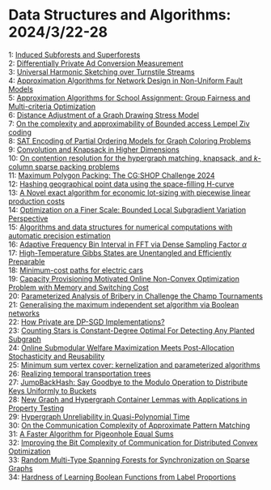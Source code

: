 # Data Structures and Algorithms: 2024/3/22-28  
1: [Induced Subforests and Superforests](https://doi.org/10.48550/arXiv.2403.14492)  
2: [Differentially Private Ad Conversion Measurement](https://doi.org/10.48550/arXiv.2403.15224)  
3: [Universal Harmonic Sketching over Turnstile Streams](https://doi.org/10.48550/arXiv.2403.15366)  
4: [Approximation Algorithms for Network Design in Non-Uniform Fault Models](https://doi.org/10.48550/arXiv.2403.15547)  
5: [Approximation Algorithms for School Assignment: Group Fairness and  Multi-criteria Optimization](https://doi.org/10.48550/arXiv.2403.15623)  
6: [Distance Adjustment of a Graph Drawing Stress Model](https://doi.org/10.48550/arXiv.2403.15811)  
7: [On the complexity and approximability of Bounded access Lempel Ziv  coding](https://doi.org/10.48550/arXiv.2403.15871)  
8: [SAT Encoding of Partial Ordering Models for Graph Coloring Problems](https://doi.org/10.48550/arXiv.2403.15961)  
9: [Convolution and Knapsack in Higher Dimensions](https://doi.org/10.48550/arXiv.2403.16117)  
10: [On contention resolution for the hypergraph matching, knapsack, and  $k$-column sparse packing problems](https://doi.org/10.48550/arXiv.2404.00041)  
11: [Maximum Polygon Packing: The CG:SHOP Challenge 2024](https://doi.org/10.48550/arXiv.2403.16203)  
12: [Hashing geographical point data using the space-filling H-curve](https://doi.org/10.48550/arXiv.2403.16216)  
13: [A Novel exact algorithm for economic lot-sizing with piecewise linear  production costs](https://doi.org/10.48550/arXiv.2403.16314)  
14: [Optimization on a Finer Scale: Bounded Local Subgradient Variation  Perspective](https://doi.org/10.48550/arXiv.2403.16317)  
15: [Algorithms and data structures for numerical computations with automatic  precision estimation](https://doi.org/10.48550/arXiv.2403.16660)  
16: [Adaptive Frequency Bin Interval in FFT via Dense Sampling Factor  $\alpha$](https://doi.org/10.48550/arXiv.2403.16665)  
17: [High-Temperature Gibbs States are Unentangled and Efficiently Preparable](https://doi.org/10.48550/arXiv.2403.16850)  
18: [Minimum-cost paths for electric cars](https://doi.org/10.48550/arXiv.2403.16936)  
19: [Capacity Provisioning Motivated Online Non-Convex Optimization Problem  with Memory and Switching Cost](https://doi.org/10.48550/arXiv.2403.17480)  
20: [Parameterized Analysis of Bribery in Challenge the Champ Tournaments](https://doi.org/10.48550/arXiv.2403.17587)  
21: [Generalising the maximum independent set algorithm via Boolean networks](https://doi.org/10.48550/arXiv.2403.17658)  
22: [How Private are DP-SGD Implementations?](https://doi.org/10.48550/arXiv.2403.17673)  
23: [Counting Stars is Constant-Degree Optimal For Detecting Any Planted  Subgraph](https://doi.org/10.48550/arXiv.2403.17766)  
24: [Online Submodular Welfare Maximization Meets Post-Allocation  Stochasticity and Reusability](https://doi.org/10.48550/arXiv.2403.18059)  
25: [Minimum sum vertex cover: kernelization and parameterized algorithms](https://doi.org/10.48550/arXiv.2403.18497)  
26: [Realizing temporal transportation trees](https://doi.org/10.48550/arXiv.2403.18513)  
27: [JumpBackHash: Say Goodbye to the Modulo Operation to Distribute Keys  Uniformly to Buckets](https://doi.org/10.48550/arXiv.2403.18682)  
28: [New Graph and Hypergraph Container Lemmas with Applications in Property  Testing](https://doi.org/10.48550/arXiv.2403.18777)  
29: [Hypergraph Unreliability in Quasi-Polynomial Time](https://doi.org/10.48550/arXiv.2403.18781)  
30: [On the Communication Complexity of Approximate Pattern Matching](https://doi.org/10.48550/arXiv.2403.18812)  
31: [A Faster Algorithm for Pigeonhole Equal Sums](https://doi.org/10.48550/arXiv.2403.19117)  
32: [Improving the Bit Complexity of Communication for Distributed Convex  Optimization](https://doi.org/10.48550/arXiv.2403.19146)  
33: [Random Multi-Type Spanning Forests for Synchronization on Sparse Graphs](https://doi.org/10.48550/arXiv.2403.19300)  
34: [Hardness of Learning Boolean Functions from Label Proportions](https://doi.org/10.48550/arXiv.2403.19401)  